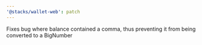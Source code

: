 ```yaml
---
'@stacks/wallet-web': patch
---
```


Fixes bug where balance contained a comma, thus preventing it from being converted to a BigNumber
